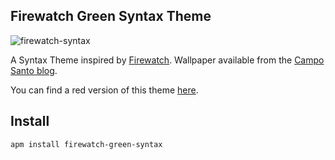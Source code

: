 ## Firewatch Green Syntax Theme

![firewatch-syntax](http://i.imgur.com/gT8d5qN.png)

A Syntax Theme inspired by [Firewatch](http://www.firewatchgame.com/). Wallpaper available from the [Campo Santo blog](http://blog.camposanto.com/post/138965082204/firewatch-launch-wallpaper-when-we-redid-the).

You can find a red version of this theme [here](https://github.com/SebastianSzturo/firewatch-syntax).

## Install

```
apm install firewatch-green-syntax
```
